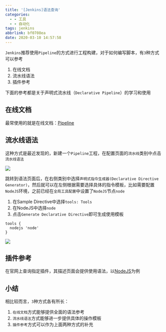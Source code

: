 ```yaml
---
title: '[Jenkins]语法查询'
categories:
  - - 工具
  - - 自动化
tags: jenkins
abbrlink: bf0708ea
date: 2020-03-10 14:57:58
---
```


`Jenkins`推荐使用`Pipeline`的方式进行工程构建，对于如何编写脚本，有`3`种方式可以参考

1. 在线文档
2. 流水线语法
3. 插件参考

下面的参考都是关于声明式流水线（`Declarative Pipeline`）的学习和使用

## 在线文档

最常使用的就是在线文档：[Pipeline](https://jenkins.io/doc/book/pipeline/)

## 流水线语法

这种方式是最近发现的，新建一个`Pipeline`工程，在配置页面的`流水线`类别中点击`流水线语法`

![](/imgs/jenkins-syntax/pipeline-syntax.png)

跳转到语法页面后，在右侧类别中选择`声明式指令生成器(Declarative Directive Generator)`，然后就可以在左侧根据需要选择具体的指令模板，比如需要配置`NodeJS`环境，之前已经在`全局工具配置`中设置了`NodeJS`节点`node`

1. 在Sample Directive中选择`tools: Tools`
2. 在NodeJS中选择`node`
3. 点击`Generate Declarative Directive`即可生成使用模板

```
tools {
  nodejs 'node'
}
```

![](/imgs/jenkins-syntax/declarative-directive-generator.png)

## 插件参考

在官网上查询指定插件，其描述页面会提供使用语法，以[NodeJS](https://plugins.jenkins.io/nodejs/)为例

## 小结

相比较而言，`3`种方式各有所长：

1. `在线文档`方式能够提供全面的语法参考
2. `流水线语法`方式能够进一步提供具体的操作模板
3. `插件参考`方式可以作为上面两种方式的补充